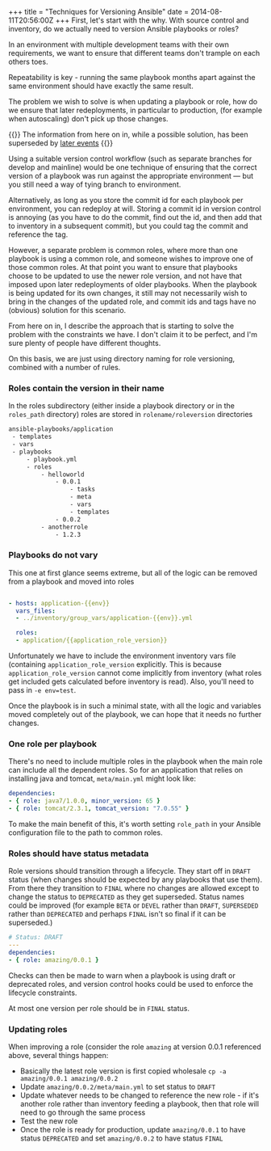 +++
title = "Techniques for Versioning Ansible"
date = 2014-08-11T20:56:00Z
+++
First, let's start with the why. With source control and inventory, do we actually need
to version Ansible playbooks or roles?
<!--more-->
In an environment with multiple development teams with their own requirements, we want
to ensure that different teams don't trample on each others toes.

Repeatability is key - running the same playbook months apart against the same environment
should have exactly the same result.

The problem we wish to solve is when updating a playbook or role,
how do we ensure that later redeployments, in particular to production,
(for example when autoscaling) don't pick up those changes.

{{<alert class="warning">}}
The information from here on in, while a possible solution, has been
superseded by <a href="/2014/09/04/techniques-for-versioning-ansible-ii.html">later events</a>
{{</alert>}}

Using a suitable version control workflow (such as separate branches for develop and mainline)
would be one technique of ensuring that the correct version of a playbook was run against the
appropriate environment &mdash; but you still need a way of tying branch to environment.

Alternatively, as long as you store the commit id for each playbook per environment,
you can redeploy at will. Storing a commit id in
version control is annoying (as you have to do the commit, find out the id, and then add that
to inventory in a subsequent commit), but you could tag the commit and reference the tag.

However, a separate problem is common roles, where more than one playbook is using a common role, and
someone wishes to improve one of those common roles. At that point you want to ensure that
playbooks choose to be updated to use the newer role version, and not have that imposed upon
later redeployments of older playbooks. When the playbook is being updated for its own changes,
it still may not necessarily wish to bring in the changes of the updated role, and commit ids
and tags have no (obvious) solution for this scenario.

From here on in, I describe the approach that is starting to solve the problem with the
constraints we have. I don't claim it to be perfect, and I'm sure plenty of people have
different thoughts.

On this basis, we are just using directory naming for role versioning, combined with a number
of rules.

### Roles contain the version in their name

In the roles subdirectory (either inside a playbook directory or in the `roles_path` directory)
roles are stored in `rolename/roleversion` directories

```sh
ansible-playbooks/application
 - templates
 - vars
 - playbooks
     - playbook.yml
     - roles
         - helloworld
             - 0.0.1
                 - tasks
                 - meta
                 - vars
                 - templates
             - 0.0.2
         - anotherrole
             - 1.2.3
```

### Playbooks do not vary
This one at first glance seems extreme, but all of the logic can be removed from a playbook
and moved into roles

```yaml

- hosts: application-{{env}}
  vars_files:
  - ../inventory/group_vars/application-{{env}}.yml

  roles:
  - application/{{application_role_version}}

```

Unfortunately we have to include the environment inventory vars file (containing
`application_role_version` explicitly. This is because `application_role_version`
cannot come implicitly from inventory (what roles get included
gets calculated before inventory is read). Also, you'll need to pass in `-e env=test`.

Once the playbook is in such a minimal state, with all the logic and variables moved completely
out of the playbook, we can hope that it needs no further changes.

### One role per playbook

There's no need to include multiple roles in the playbook when the main role can
include all the dependent roles. So for an application that relies on installing java
and tomcat, `meta/main.yml` might look like:

```yaml
dependencies:
- { role: java7/1.0.0, minor_version: 65 }
- { role: tomcat/2.3.1, tomcat_version: "7.0.55" }
```

To make the main benefit of this, it's worth setting `role_path` in your Ansible configuration
file to the path to common roles.

### Roles should have status metadata

Role versions should transition through a lifecycle. They start off in `DRAFT` status (when changes
should be expected by any playbooks that use them). From there they transition to `FINAL`
where no changes are allowed except to change the status to `DEPRECATED` as they get
superseded. Status names could be improved (for example `BETA` or `DEVEL` rather than `DRAFT`,
`SUPERSEDED` rather than `DEPRECATED` and perhaps `FINAL` isn't so final if it can be superseded.)

```yaml
# Status: DRAFT
---
dependencies:
- { role: amazing/0.0.1 }
```

Checks can then be made to warn when a playbook is using draft or deprecated roles, and version
control hooks could be used to enforce the lifecycle constraints.

At most one version per role should be in `FINAL` status.

### Updating roles

When improving a role (consider the role `amazing` at version 0.0.1 referenced above,
several things happen:

* Basically the latest role version is first copied wholesale `cp -a amazing/0.0.1 amazing/0.0.2`
* Update `amazing/0.0.2/meta/main.yml` to set status to `DRAFT`
* Update whatever needs to be changed to reference the new role - if it's another role rather
  than inventory feeding a playbook, then that role will need to go through the same process
* Test the new role
* Once the role is ready for production, update `amazing/0.0.1` to have status `DEPRECATED` and
  set `amazing/0.0.2` to have status `FINAL`
